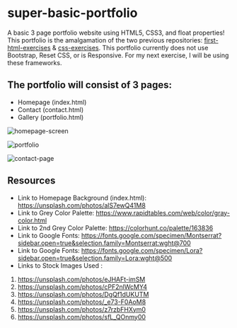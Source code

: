 # super-basic-portfolio
A basic 3 page portfolio website using HTML5, CSS3, and float properties! This portfolio is the amalgamation of the two previous repositories: [first-html-exercises](https://github.com/givemeflan/first-html-exercises) & [css-exercises](https://github.com/givemeflan/css-exercises). This portfolio currently does not use Bootstrap, Reset CSS, or is Responsive. For my next exercise, I will be using these frameworks.

## The portfolio will consist of 3 pages: 
- Homepage (index.html)
- Contact (contact.html) 
- Gallery (portfolio.html) 

![homepage-screen](https://user-images.githubusercontent.com/66345751/91372253-26a18980-e7e1-11ea-84ce-f60d52d071b4.JPG)

![portfolio](https://user-images.githubusercontent.com/66345751/92190506-672b8380-ee2f-11ea-950e-5823d2f2ff87.JPG)

![contact-page](https://user-images.githubusercontent.com/66345751/91676816-09392c00-eb0f-11ea-8aec-318d680377b7.JPG)



## Resources 
- Link to Homepage Background (index.html): https://unsplash.com/photos/alS7ewQ41M8
- Link to Grey Color Palette: https://www.rapidtables.com/web/color/gray-color.html
- Link to 2nd Grey Color Palette: https://colorhunt.co/palette/163836
- Link to Google Fonts: https://fonts.google.com/specimen/Montserrat?sidebar.open=true&selection.family=Montserrat:wght@700
- Link to Google Fonts: https://fonts.google.com/specimen/Lora?sidebar.open=true&selection.family=Lora:wght@500
- Links to Stock Images Used : 
 1. https://unsplash.com/photos/eJHAFt-imSM
 2. https://unsplash.com/photos/cPF2nlWcMY4
 3. https://unsplash.com/photos/DgQf1dUKUTM
 4. https://unsplash.com/photos/_e73-F0AoM8
 5. https://unsplash.com/photos/z7rzbFHXym0
 6. https://unsplash.com/photos/sfL_QOnmy00
